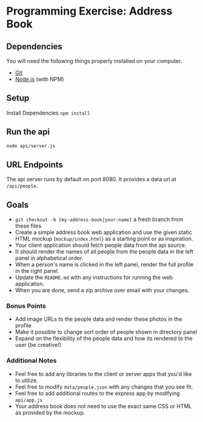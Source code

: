 # Programming Exercise: Address Book

## Dependencies

You will need the following things properly installed on your computer.

* [Git](http://git-scm.com/)
* [Node.js](http://nodejs.org/) (with NPM)

## Setup

Install Dependencies `npm install`

## Run the api

```bash
node api/server.js
```

## URL Endpoints

The api server runs by default on port 8080. It provides a data url at
`/api/people`.

## Goals

- `git checkout -b [my-address-book|your-name]` a fresh branch from these files.
- Create a simple address book web application and use the given static
  HTML mockup (`mockup/index.html`) as a starting point or as inspiration.
- Your client application should fetch people data from the api source.
- It should render the names of all people from the people data in the left
  panel in alphabetical order.
- When a person's name is clicked in the left panel, render the full profile in
  the right panel.
- Update the `README.md` with any instructions for running the web application.
- When you are done, send a zip archive over email with your changes.

### Bonus Points

- Add image URLs to the people data and render these photos in the profile
- Make it possible to change sort order of people shown in directory panel
- Expand on the flexibility of the people data and how its rendered to the user (be creative!)

### Additional Notes

- Feel free to add any libraries to the client or server apps that you'd like to
  utilize.
- Feel free to modify `data/people.json` with any changes that you see fit.
- Feel free to add additional routes to the express app by modifying
  `api/app.js`
- Your address book does not need to use the exact same CSS or HTML as provided
  by the mockup.